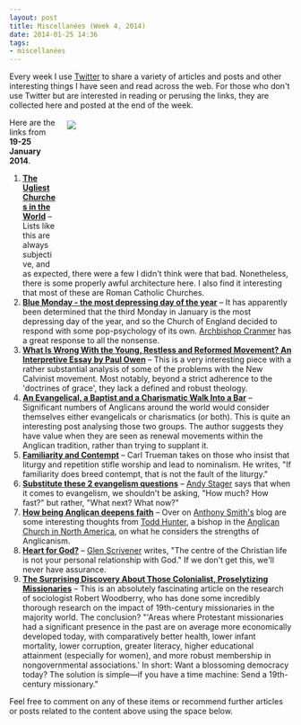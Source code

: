 ```yaml
---
layout: post
title: Miscellanées (Week 4, 2014)
date: 2014-01-25 14:36
tags:
- miscellanées
---
```

Every week I use <a href="http://twitter.com/jakebelder">Twitter</a> to share a variety of articles and posts and other interesting things I have seen and read across the web. For those who don't use Twitter but are interested in reading or perusing the links, they are collected here and posted at the end of the week.

<div style="float: right; margin: 5px 1px 0px 20px; width: 400px; height: 259px;"><img src="https://dl.dropboxusercontent.com/u/3897986/Jake%20Blog%20Images/pub_beer.jpg"></div>
Here are the links from <strong>19-25 January 2014</strong>.

<ol>
<li><strong><a href="http://bit.ly/1eh9RIz">The Ugliest Churches in the World</a></strong> – Lists like this are always subjective, and as expected, there were a few I didn't think were that bad. Nonetheless, there is some properly awful architecture here. I also find it interesting that most of these are Roman Catholic Churches.</li>

<li><strong><a href="http://bit.ly/1ej4DvR">Blue Monday - the most depressing day of the year</a></strong> – It has apparently been determined that the third Monday in January is the most depressing day of the year, and so the Church of England decided to respond with some pop-psychology of its own. <a href="http://twitter.com/His_Grace">Archbishop Cranmer</a> has a great response to all the nonsense.</li>

<li><strong><a href="http://bit.ly/1hJOQHW">What Is Wrong With the Young, Restless and Reformed Movement? An Interpretive Essay by Paul Owen</a></strong> – This is a very interesting piece with a rather substantial analysis of some of the problems with the New Calvinist movement. Most notably, beyond a strict adherence to the 'doctrines of grace', they lack a defined and robust theology.</li>

<li><strong><a href="http://bit.ly/1duvMIy">An Evangelical, a Baptist and a Charismatic Walk Into a Bar</a></strong> – Significant numbers of Anglicans around the world would consider themselves either evangelicals or charismatics (or both). This is quite an interesting post analysing those two groups. The author suggests they have value when they are seen as renewal movements within the Anglican tradition, rather than trying to supplant it.</li>

<li><strong><a href="http://bit.ly/LTtT2L">Familiarity and Contempt</a></strong> – Carl Trueman takes on those who insist that liturgy and repetition stifle worship and lead to nominalism. He writes, "If familiarity does breed contempt, that is not the fault of the liturgy."</li>

<li><strong><a href="http://bit.ly/1jCKIKn">Substitute these 2 evangelism questions</a></strong> – <a href="http://twitter.com/ARStager">Andy Stager</a> says that when it comes to evangelism, we shouldn't be asking, "How much? How fast?" but rather, "What next? What now?"</li>

<li><strong><a href="http://bit.ly/1f8WGKN">How being Anglican deepens faith</a></strong> – Over on <a href="http://twitter.com/anthonyjsmith">Anthony Smith's</a> blog are some interesting thoughts from <a href="en.wikipedia.org/wiki/Todd_Hunter_(bishop)">Todd Hunter</a>, a bishop in the <a href="http://anglicanchurch.net">Anglican Church in North America</a>, on what he considers the strengths of Anglicanism.</li>

<li><strong><a href="http://bit.ly/1eJ3Q7A">Heart for God?</a></strong> – <a href="http://twitter.com/glenscrivener">Glen Scrivener</a> writes, "The centre of the Christian life is not your personal relationship with God." If we don't get this, we'll never have assurance.</li>

<li><strong><a href="http://bit.ly/1eJ7w9z">The Surprising Discovery About Those Colonialist, Proselytizing Missionaries</a></strong> – This is an absolutely fascinating article on the research of sociologist Robert Woodberry, who has done some incredibly thorough research on the impact of 19th-century missionaries in the majority world. The conclusion? "'Areas where Protestant missionaries had a significant presence in the past are on average more economically developed today, with comparatively better health, lower infant mortality, lower corruption, greater literacy, higher educational attainment (especially for women), and more robust membership in nongovernmental associations.' In short: Want a blossoming democracy today? The solution is simple—if you have a time machine: Send a 19th-century missionary."
</li>
</ol>

Feel free to comment on any of these items or recommend further articles or posts related to the content above using the space below.
